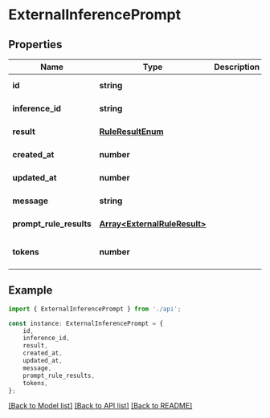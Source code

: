 # ExternalInferencePrompt


## Properties

Name | Type | Description | Notes
------------ | ------------- | ------------- | -------------
**id** | **string** |  | [default to undefined]
**inference_id** | **string** |  | [default to undefined]
**result** | [**RuleResultEnum**](RuleResultEnum.md) |  | [default to undefined]
**created_at** | **number** |  | [default to undefined]
**updated_at** | **number** |  | [default to undefined]
**message** | **string** |  | [default to undefined]
**prompt_rule_results** | [**Array&lt;ExternalRuleResult&gt;**](ExternalRuleResult.md) |  | [default to undefined]
**tokens** | **number** |  | [optional] [default to undefined]

## Example

```typescript
import { ExternalInferencePrompt } from './api';

const instance: ExternalInferencePrompt = {
    id,
    inference_id,
    result,
    created_at,
    updated_at,
    message,
    prompt_rule_results,
    tokens,
};
```

[[Back to Model list]](../README.md#documentation-for-models) [[Back to API list]](../README.md#documentation-for-api-endpoints) [[Back to README]](../README.md)
